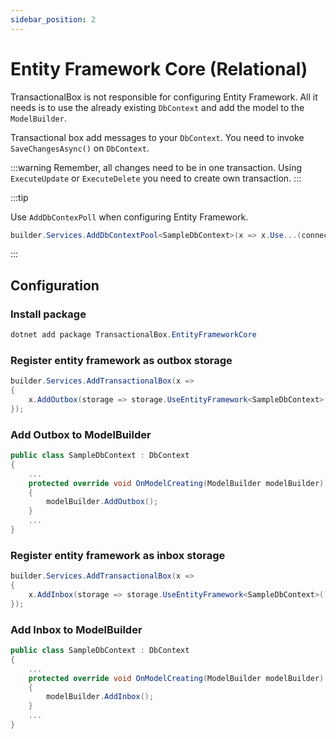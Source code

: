 ```yaml
---
sidebar_position: 2
---
```


# Entity Framework Core (Relational)

TransactionalBox is not responsible for configuring Entity Framework.
All it needs is to use the already existing `DbContext` and add the model to the `ModelBuilder`.

Transactional box add messages to your `DbContext`.
You need to invoke `SaveChangesAsync()` on `DbContext`.

:::warning
Remember, all changes need to be in one transaction.
Using `ExecuteUpdate` or `ExecuteDelete` you need to create own transaction.
:::

:::tip

Use `AddDbContexPoll` when configuring Entity Framework.
```csharp
builder.Services.AddDbContextPool<SampleDbContext>(x => x.Use...(connectionString));
```
:::



## Configuration
### Install package
```csharp
dotnet add package TransactionalBox.EntityFrameworkCore
```

### Register entity framework as outbox storage
```csharp
builder.Services.AddTransactionalBox(x =>
{
    x.AddOutbox(storage => storage.UseEntityFramework<SampleDbContext>());
});

```

### Add Outbox to ModelBuilder
```csharp
public class SampleDbContext : DbContext
{
    ...
    protected override void OnModelCreating(ModelBuilder modelBuilder)
    {
        modelBuilder.AddOutbox();
    }
    ...
}
```


### Register entity framework as inbox storage
```csharp
builder.Services.AddTransactionalBox(x =>
{
    x.AddInbox(storage => storage.UseEntityFramework<SampleDbContext>());
});

```

### Add Inbox to ModelBuilder
```csharp
public class SampleDbContext : DbContext
{
    ...
    protected override void OnModelCreating(ModelBuilder modelBuilder)
    {
        modelBuilder.AddInbox();
    }
    ...
}
```